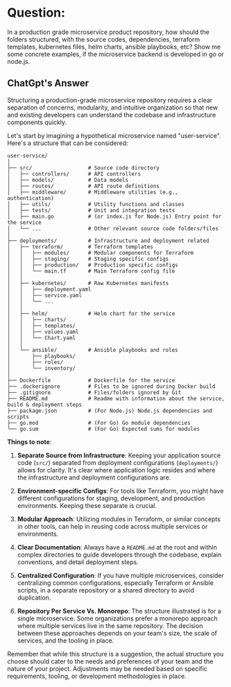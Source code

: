 # Question:
In a production grade microservice product repository, how should the folders structured, with the source codes, dependencies, terraform templates, kubernetes files, helm charts, ansible playbooks, etc? Show me some concrete examples, if the microservice backend is developed in go or node.js.

## ChatGpt's Answer
Structuring a production-grade microservice repository requires a clear separation of concerns, modularity, and intuitive organization so that new and existing developers can understand the codebase and infrastructure components quickly.

Let's start by imagining a hypothetical microservice named "user-service". Here's a structure that can be considered:

```
user-service/
│
├── src/                  # Source code directory
│   ├── controllers/      # API controllers
│   ├── models/           # Data models
│   ├── routes/           # API route definitions
│   ├── middleware/       # Middleware utilities (e.g., authentication)
│   ├── utils/            # Utility functions and classes
│   ├── tests/            # Unit and integration tests
│   ├── main.go           # (or index.js for Node.js) Entry point for the service
│   └── ...               # Other relevant source code folders/files
│
├── deployments/          # Infrastructure and deployment related
│   ├── terraform/        # Terraform templates
│   │   ├── modules/      # Modular components for Terraform
│   │   ├── staging/      # Staging specific configs
│   │   ├── production/   # Production specific configs
│   │   └── main.tf       # Main Terraform config file
│   │
│   ├── kubernetes/       # Raw Kubernetes manifests
│   │   ├── deployment.yaml
│   │   ├── service.yaml
│   │   └── ...
│   │
│   ├── helm/             # Helm chart for the service
│   │   ├── charts/
│   │   ├── templates/
│   │   ├── values.yaml
│   │   └── Chart.yaml
│   │
│   └── ansible/          # Ansible playbooks and roles
│       ├── playbooks/
│       ├── roles/
│       └── inventory/
│
├── Dockerfile            # Dockerfile for the service
├── .dockerignore         # Files to be ignored during Docker build
├── .gitignore            # Files/folders ignored by Git
├── README.md             # Readme with information about the service, build & deployment steps
├── package.json          # (For Node.js) Node.js dependencies and scripts
├── go.mod                # (For Go) Go module dependencies
└── go.sum                # (For Go) Expected sums for modules
```

**Things to note**:

1. **Separate Source from Infrastructure**: Keeping your application source code (`src/`) separated from deployment configurations (`deployments/`) allows for clarity. It's clear where application logic resides and where the infrastructure and deployment configurations are.

2. **Environment-specific Configs**: For tools like Terraform, you might have different configurations for staging, development, and production environments. Keeping these separate is crucial.

3. **Modular Approach**: Utilizing modules in Terraform, or similar concepts in other tools, can help in reusing code across multiple services or environments.

4. **Clear Documentation**: Always have a `README.md` at the root and within complex directories to guide developers through the codebase, explain conventions, and detail deployment steps.

5. **Centralized Configuration**: If you have multiple microservices, consider centralizing common configurations, especially Terraform or Ansible scripts, in a separate repository or a shared directory to avoid duplication.

6. **Repository Per Service Vs. Monorepo**: The structure illustrated is for a single microservice. Some organizations prefer a monorepo approach where multiple services live in the same repository. The decision between these approaches depends on your team's size, the scale of services, and the tooling in place.

Remember that while this structure is a suggestion, the actual structure you choose should cater to the needs and preferences of your team and the nature of your project. Adjustments may be needed based on specific requirements, tooling, or development methodologies in place.